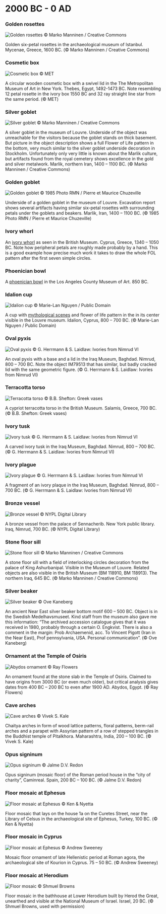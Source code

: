 # 2000 BC - 0 AD


### Golden rosettes

![Golden rosettes © Marko Manninen / Creative Commons](https://floweroflifemystery.files.wordpress.com/2014/09/golden-rosettes.png?w=474)

Golden six-petal rosettes in the archaeological museum of Istanbul. Mycenae, Greece, 1600 BC. (© Marko Manninen / Creative Commons)


### Cosmetic box

![Cosmetic box © MET](https://i2.wp.com/media-cache-ak0.pinimg.com/474x/4c/de/b5/4cdeb533532a1dc6a165b6be2379b440.jpg?zoom=2)

A circular wooden cosmetic box with a swivel lid in the The Metropolitan Museum of Art in New York. Thebes, Egypt, 1492-1473 BC. Note resembling 12 petal rosette in the ivory box 1550 BC and 32 ray straight line star from the same period. (© MET)

### Silver goblet

![Silver goblet © Marko Manninen / Creative Commons](https://floweroflifemystery.files.wordpress.com/2014/09/silver-goblet.png?w=474)

A silver goblet in the museum of Louvre. Underside of the object was unreachable for the visitors because the goblet stands on thick basement. But picture in the object description shows a full Flower of Life pattern in the bottom, very much similar to the silver goblet underside decoration in Stockholm. Unfortunately only very little is known about the Marlik culture, but artifacts found from the royal cemetery shows excellence in the gold and silver metalwork. Marlik, northern Iran, 1400 – 1100 BC. (© Marko Manninen / Creative Commons)


### Golden goblet

![Golden goblet © 1985 Photo RMN / Pierre et Maurice Chuzeville](http://i2.wp.com/media-cache-ec0.pinimg.com/474x/f6/8a/eb/f68aeb808819fa07ae6b17b35d244a8d.jpg)

Underside of a golden goblet in the museum of Louvre. Excavation report shows several artifacts having similar six-petal rosettes with surrounding petals under the goblets and beakers. Marlik, Iran, 1400 – 1100 BC. (© 1985 Photo RMN / Pierre et Maurice Chuzeville)

### Ivory whorl

An [ivory whorl](http://www.britishmuseum.org/research/collection_online/collection_object_details/collection_image_gallery.aspx?assetId=94799&objectId=452251&partId=1) as seen in the British Museum. Cyprus, Greece, 1340 – 1050 BC. Note how peripheral petals are roughly made probably by a hand. This is a good example how precise much work it takes to draw the whole FOL pattern after the first seven simple circles.

### Phoenician bowl

A [phoenician bowl](http://collections.lacma.org/node/226166) in the Los Angeles County Museum of Art. 850 BC.

### Idalion cup

![Idalion cup © Marie-Lan Nguyen / Public Domain](https://floweroflifemystery.files.wordpress.com/2014/10/nacc88yttocc88kuva-2014-10-16-kello-16-16-17.png?w=474)

A cup with [mythological scenes](https://commons.wikimedia.org/wiki/File:Cup_Idalion_Louvre_N3454.jpg) and flower of life pattern in the in its center visible in the Louvre museum. Idalion, Cyprus, 800 – 700 BC. (© Marie-Lan Nguyen / Public Domain)

### Oval pyxis

![Oval pyxis © G. Herrmann & S. Laidlaw: Ivories from Nimrud VI](https://floweroflifemystery.files.wordpress.com/2014/12/ovalpyxis.png?w=474)

An oval pyxis with a base and a lid in the Iraq Museum, Baghdad. Nimrud, 800 – 700 BC. Note the object IM79513 that has similar, but badly cracked lid with the same geometric figure. (© G. Herrmann & S. Laidlaw: Ivories from Nimrud VI)

### Terracotta torso

![Terracotta torso © B.B. Shefton: Greek vases](https://floweroflifemystery.files.wordpress.com/2014/12/terracottatorso.png?w=474)

A cypriot terracotta torso in the British Museum. Salamis, Greece, 700 BC. (© B.B. Shefton: Greek vases)

### Ivory tusk

![Ivory tusk © G. Herrmann & S. Laidlaw: Ivories from Nimrud VI](https://floweroflifemystery.files.wordpress.com/2014/12/ivorytusk.png?w=474)

A carved ivory tusk in the Iraq Museum, Baghdad. Nimrud, 800 – 700 BC. (© G. Herrmann & S. Laidlaw: Ivories from Nimrud VI)

### Ivory plague

![Ivory plague © G. Herrmann & S. Laidlaw: Ivories from Nimrud VI](https://floweroflifemystery.files.wordpress.com/2014/09/nacc88yttocc88kuva-2014-9-20-kello-19-39-57.png?w=474)

A fragment of an ivory plaque in the Iraq Museum, Baghdad. Nimrud, 800 – 700 BC. (© G. Herrmann & S. Laidlaw: Ivories from Nimrud VI)

### Bronze vessel

![Bronze vessel © NYPL Digital Library](https://floweroflifemystery.files.wordpress.com/2014/08/bronce-vase.png?w=474)

A bronze vessel from the palace of Sennacherib. New York public library. Iraq, Nimrud, 700 BC. (© NYPL Digital Library)

### Stone floor sill

![Stone floor sill © Marko Manninen / Creative Commons](https://floweroflifemystery.files.wordpress.com/2014/10/doorthreshold.jpg?w=474)

A stone floor sill with a field of interlocking circles decoration from the palace of King Ashurbanipal. Visible in the Museum of Louvre. Related objects are also visible in the British Museum (BM 118910, BM 118913). The northern Iraq, 645 BC. (© Marko Manninen / Creative Commons)

### Silver beaker

![Silver beaker © Ove Kaneberg](https://i0.wp.com/media-cache-ak0.pinimg.com/474x/e0/8c/a4/e08ca42a97a385f74d75ad5deadbeff9.jpg)

An ancient Near East silver beaker bottom motif 600 – 500 BC. Object is in the Swedish Medelhavsmuseet. Kind staff from the museum also gave me this information: “The archived accession catalogue gives that it was received in 1980, probably through a certain O. Engkvist. There is also a comment in the margin: Prob Archaemenid, acc. To Vincent Pigott (Iran in the Near East), Prof pennsylvania, USA. Personal communication”. (© Ove Kaneberg)

### Ornament at the Temple of Osiris

![Abydos ornament © Ray Flowers](https://i2.wp.com/media-cache-ec0.pinimg.com/474x/3d/a5/12/3da512292556970302ae7bc8b0ace420.jpg)

An ornament found at the stone slab in the Temple of Osiris. Claimed to have origins from 3000 BC (or even much older), but critical analysis gives dates from 400 BC – 200 BC to even after 1900 AD. Abydos, Egypt. (© Ray Flowers)

### Cave arches

![Cave arches © Vivek S. Kale](https://floweroflifemystery.files.wordpress.com/2014/10/nacc88yttocc88kuva-2014-10-16-kello-16-14-19.png?w=474)

Chaitya arches in form of wood lattice patterns, floral patterns, berm-rail arches and a parapet with Assyrian pattern of a row of stepped triangles in the Buddhist temple of Pitalkhora. Maharashtra, India, 200 – 100 BC. (© Vivek S. Kale)

### Opus signinum

![Opus signinum © Jalme D.V. Redon](https://floweroflifemystery.files.wordpress.com/2014/10/nacc88yttocc88kuva-2014-10-27-kello-15-38-01.png?w=474)

Opus signinum (mosaic floor) of the Roman period house in the “city of charity”, Caminreal. Spain, 200 BC – 100 BC. (© Jalme D.V. Redon)

### Floor mosaic at Ephesus

![Floor mosaic at Ephesus © Ken & Nyetta](https://i0.wp.com/media-cache-ec0.pinimg.com/474x/b2/4f/fb/b24ffb376df5cd71d7c2370f878625f1.jpg)

Floor mosaic that lays on the house 1a on the Curetes Street, near the Library of Celsus in the archaeological site of Ephesus, Turkey, 100 BC. (© Ken & Nyetta)

### Floor mosaic in Cyprus

![Floor mosaic at Ephesus © Andrew Sweeney](https://floweroflifemystery.files.wordpress.com/2014/10/nacc88yttocc88kuva-2014-10-16-kello-16-11-52.png?w=474)

Mosaic floor ornament of late Hellenistic period at Roman agora, the archaeological site of Kourion in Cyprus. 75 – 50 BC. (© Andrew Sweeney)

### Floor mosaic at Herodium

![Floor mosaic © Shmuel Browns](https://floweroflifemystery.files.wordpress.com/2014/09/mosaic-wolf-museum.jpg?w=474)

Floor mosaic in the bathhouse at Lower Herodium built by Herod the Great, unearthed and visible at the National Museum of Israel. Israel, 20 BC. (© Shmuel Browns, used with permission)
